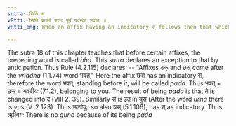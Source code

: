 ```yaml
---
sutra: सिति च
vRtti: सिति प्रत्यये परतः पूर्वं पदसंज्ञं भवति ॥
vRtti_eng: When an affix having an indicatory स् follows then that which precedes it is called _pada_.

---
```

The sutra 18 of this chapter teaches that before certain affixes, the preceding word is called _bha_. This _sutra_ declares an exception to that by anticipation. Thus Rule (4.2.115) declares: -- "Affixes ठक् and छस् come after the _vriddha_ (1.1.74) word भवत्." Here the affix छस् has an indicatory स्, therefore the word भवत्, standing before it, will be called _pada_. Thus भवत् + छस् = भवदीयः (7.1.2), belonging to you. The result of being _pada_ is that ते is changed into द (VIII 2. 39). Similarly स् is इत् in युस् (After the word _urna_ there is _yus_ (V. 2 123). Thus ऊर्णायुः; so also घस् (5.1.106), has स् as indicatory. Thus ॠत्वियः There is no _guna_ because of its being _pada_